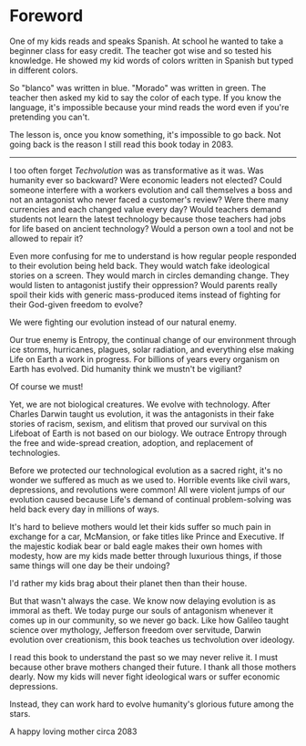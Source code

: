 
# Foreword

One of my kids reads and speaks Spanish. At school he wanted to take a beginner class for easy credit. The teacher got wise and so tested his knowledge. He showed my kid words of colors written in Spanish but typed in different colors.

So "blanco" was written in blue. "Morado" was written in green. The teacher then asked my kid to say the color of each type. If you know the language, it's impossible because your mind reads the word even if you're pretending you can't.

The lesson is, once you know something, it's impossible to go back. Not going back is the reason I still read this book today in 2083.

---

I too often forget _Techvolution_ was as transformative as it was. Was humanity ever so backward? Were economic leaders not elected? Could someone interfere with a workers evolution and call themselves a boss and not an antagonist who never faced a customer's review? Were there many currencies and each changed value every day? Would teachers demand students not learn the latest technology because those teachers had jobs for life based on ancient technology? Would a person own a tool and not be allowed to repair it?

Even more confusing for me to understand is how regular people responded to their evolution being held back. They would watch fake ideological stories on a screen. They would march in circles demanding change. They would listen to antagonist justify their oppression? Would parents really spoil their kids with generic mass-produced items instead of fighting for their God-given freedom to evolve?

We were fighting our evolution instead of our natural enemy.

Our true enemy is Entropy, the continual change of our environment through ice storms, hurricanes, plagues, solar radiation, and everything else making Life on Earth a work in progress. For billions of years every organism on Earth has evolved. Did humanity think we mustn't be vigiliant?

Of course we must! 

Yet, we are not biological creatures. We evolve with technology. After Charles Darwin taught us evolution, it was the antagonists in their fake stories of racism, sexism, and elitism that proved our survival on this Lifeboat of Earth is not based on our biology. We outrace Entropy through the free and wide-spread creation, adoption, and replacement of technologies.

Before we protected our technological evolution as a sacred right, it's no wonder we suffered as much as we used to. Horrible events like civil wars, depressions, and revolutions were common! All were violent jumps of our evolution caused because Life's demand of continual problem-solving was held back every day in millions of ways.

It's hard to believe mothers would let their kids suffer so much pain in exchange for a car, McMansion, or fake titles like Prince and Executive. If the majestic kodiak bear or bald eagle makes their own homes with modesty, how are my kids made better through luxurious things, if those same things will one day be their undoing? 

I'd rather my kids brag about their planet then than their house.

But that wasn't always the case. We know now delaying evolution is as immoral as theft. We today purge our souls of antagonism whenever it comes up in our community, so we never go back. Like how Galileo taught science over mythology, Jefferson freedom over servitude, Darwin evolution over creationism, this book teaches us techvolution over ideology.

I read this book to understand the past so we may never relive it. I must because other brave mothers changed their future. I thank all those mothers dearly. Now my kids will never fight ideological wars or suffer economic depressions.

Instead, they can work hard to evolve humanity's glorious future among the stars.

A happy loving mother
circa 2083